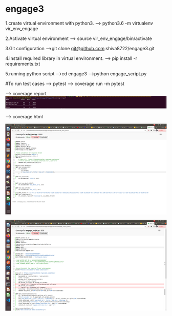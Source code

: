 # engage3
1.create virtual environment with python3.
--> python3.6 -m virtualenv vir_env_engage

2.Activate virtual environment
--> source vir_env_engage/bin/activate

3.Git configuration
-->git clone git@github.com:shiva8722/engage3.git


4.install required library in virtual environment.
--> pip install -r requirements.txt

5.running python script
  -->cd engage3
  -->python engage_script.py

#To run test cases
--> pytest
--> coverage run -m pytest

--> coverage report
![alt text](https://raw.githubusercontent.com/shiva8722/engage3/main/Screen_shots/report.png)

--> coverage html

![script_test](https://raw.githubusercontent.com/shiva8722/engage3/main/Screen_shots/code_coverage_script_test.png)

![script](https://raw.githubusercontent.com/shiva8722/engage3/main/Screen_shots/code_coverage_enage_script.png)
